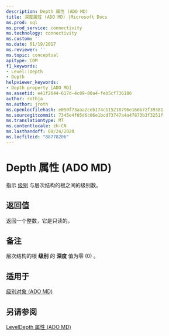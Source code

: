 ```yaml
---
description: Depth 属性 (ADO MD)
title: 深度属性 (ADO MD) |Microsoft Docs
ms.prod: sql
ms.prod_service: connectivity
ms.technology: connectivity
ms.custom: ''
ms.date: 01/19/2017
ms.reviewer: ''
ms.topic: conceptual
apitype: COM
f1_keywords:
- Level::Depth
- Depth
helpviewer_keywords:
- Depth property [ADO MD]
ms.assetid: e41f2644-617d-4c09-80a4-feb5cf736186
author: rothja
ms.author: jroth
ms.openlocfilehash: e050f73aaa2ceb174c115218796e166b72f39381
ms.sourcegitcommit: 7345e4f05d6c06e1bcd73747a4a47873b3f3251f
ms.translationtype: MT
ms.contentlocale: zh-CN
ms.lasthandoff: 08/24/2020
ms.locfileid: "88778206"
---
```

# <a name="depth-property-ado-md"></a>Depth 属性 (ADO MD)
指示 [级别](./level-object-ado-md.md) 与层次结构的根之间的级别数。  
  
## <a name="return-values"></a>返回值  
 返回一个整数，它是只读的。  
  
## <a name="remarks"></a>备注  
 层次结构的根 **级别** 的 **深度** 值为零 (0) 。  
  
## <a name="applies-to"></a>适用于  
 [级别对象 (ADO MD)](./level-object-ado-md.md)  
  
## <a name="see-also"></a>另请参阅  
 [LevelDepth 属性 (ADO MD)](./leveldepth-property-ado-md.md)